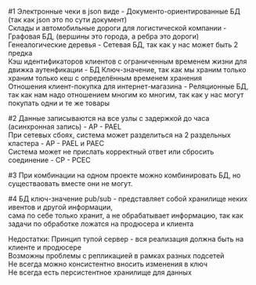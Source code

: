 #1
Электронные чеки в json виде - Документо-ориентированные БД (так как json это по сути документ) \
Склады и автомобильные дороги для логистической компании - Графовая БД, (вершины это города, а ребра это дороги) \
Генеалогические деревья - Сетевая БД, так как у нас может быть 2 предка  \
Кэш идентификаторов клиентов с ограниченным временем жизни для движка аутенфикации - БД Ключ-значение, так как мы храним только храним только кеш с определённым временем хранения  \
Отношения клиент-покупка для интернет-магазина - Реляционные БД, так как нам надо отношением многим ко многим, так как у нас могут покупать одни и те же товары

#2
Данные записываются на все узлы с задержкой до часа (асинхронная запись) - AP - PAEL \
При сетевых сбоях, система может разделиться на 2 раздельных кластера - AP - PAEL и PAEC \
Система может не прислать корректный ответ или сбросить соединение - CP - PCEC

#3
При комбинации на одном проекте можно комбинировать БД, но существаовать вместе они не могут.

#4
БД ключ-значение pub/sub - представляет собой хранилище неких ивентов и другой информации, \
сама по себе только хранит, а не обрабатывает информацию, так как задачи по обработке ложатся на продюсера и клиента

Недостатки:
Принцип тупой сервер - вся реализация должна быть на клиенте и продюсере \
Возможны проблемы с репликацией в рамках разных подсетей \
Не всегда можно консистентно вносить изменения в ключ \
Не всегда есть персистентное хранилище для данных

